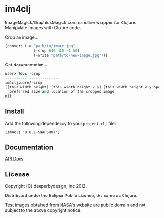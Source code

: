 im4clj
======

ImageMagick/GraphicsMagick commandline wrapper for Clojure. Manipulate images with Clojure code.

Crop an image...

```clojure
(convert (-> "path/to/image.jpg"
             (-crop 640 480 -1 50)
             (-write "path/to/new-image.jpg")))
```

Get documentation...

```clojure
user> (doc -crop)
-------------------------
im4clj.core/-crop
([this width height] [this width height x y] [this width height x y special])
  preferred size and location of the cropped image
nil
```

Install
-------

Add the following dependency to your `project.clj` file:

    [im4clj "0.0.1-SNAPSHOT"]

Documentation
-------------

[API Docs](http://neatonk.github.com/im4clj)

License
-------

Copyright (C) deeperbydesign, inc 2012.

Distributed under the Eclipse Public License, the same as Clojure.

Test images obtained from NASA's website are public domain and not subject to the above copyright notice.
